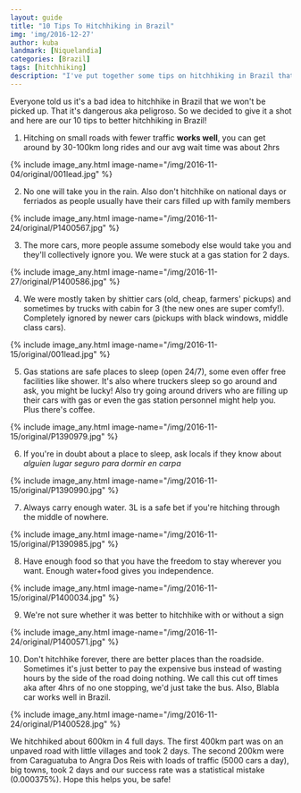 ```yaml
---
layout: guide
title: "10 Tips To Hitchhiking in Brazil"
img: 'img/2016-12-27'
author: kuba
landmark: [Niquelandia]
categories: [Brazil]
tags: [hitchhiking]
description: "I've put together some tips on hitchhiking in Brazil that we learned from our experience of hitching 600km. Good luck!"
---
```


Everyone told us it's a bad idea to hitchhike in Brazil that we won't be picked up. That it's dangerous aka peligroso. So we decided to give it a shot and here are our 10 tips to better hitchhiking in Brazil!

1) Hitching on small roads with fewer traffic **works well**, you can get around by 30-100km long rides and our avg wait time was about 2hrs

{% include image_any.html image-name="/img/2016-11-04/original/001lead.jpg" %}

2) No one will take you in the rain. Also don't hitchhike on national days or ferriados as people usually have their cars filled up with family members

{% include image_any.html image-name="/img/2016-11-24/original/P1400567.jpg" %}

3) The more cars, more people assume somebody else would take you and they'll collectively ignore you. We were stuck at a gas station for 2 days.

{% include image_any.html image-name="/img/2016-11-27/original/P1400586.jpg" %}

4) We were mostly taken by shittier cars (old, cheap, farmers' pickups) and sometimes by trucks with cabin for 3 (the new ones are super comfy!). Completely ignored by newer cars (pickups with black windows, middle class cars). 

{% include image_any.html image-name="/img/2016-11-15/original/001lead.jpg" %}

5) Gas stations are safe places to sleep (open 24/7), some even offer free facilities like shower. It's also where truckers sleep so go around and ask, you might be lucky! Also try going around drivers who are filling up their cars with gas or even the gas station personnel might help you. Plus there's coffee.

{% include image_any.html image-name="/img/2016-11-15/original/P1390979.jpg" %}

6) If you're in doubt about a place to sleep, ask locals if they know about *alguien lugar seguro para dormir en carpa*

{% include image_any.html image-name="/img/2016-11-15/original/P1390990.jpg" %}

7) Always carry enough water. 3L is a safe bet if you're hitching through the middle of nowhere.

{% include image_any.html image-name="/img/2016-11-15/original/P1390985.jpg" %}

8) Have enough food so that you have the freedom to stay wherever you want. Enough water+food gives you independence.

{% include image_any.html image-name="/img/2016-11-15/original/P1400034.jpg" %}

9) We're not sure whether it was better to hitchhike with or without a sign

{% include image_any.html image-name="/img/2016-11-24/original/P1400571.jpg" %}

10) Don't hitchhike forever, there are better places than the roadside. Sometimes it's just better to pay the expensive bus instead of wasting hours by the side of the road doing nothing. We call this cut off times aka after 4hrs of no one stopping, we'd just take the bus. Also, Blabla car works well in Brazil.

{% include image_any.html image-name="/img/2016-11-24/original/P1400528.jpg" %}

We hitchhiked about 600km in 4 full days. The first 400km part was on an unpaved road with little villages and took 2 days. The second 200km were from Caraguatuba to Angra Dos Reis with loads of traffic (5000 cars a day), big towns, took 2 days and our success rate was a statistical mistake (0.000375%). Hope this helps you, be safe! 
